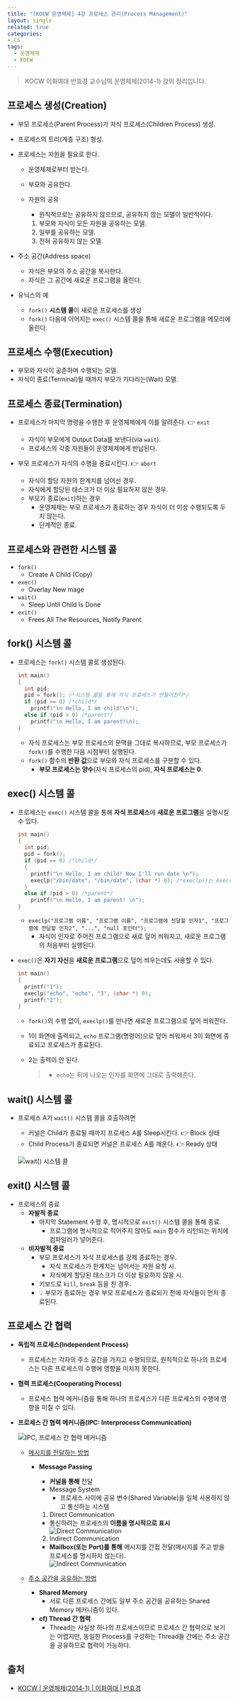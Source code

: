 ```yaml
---
title: "[KOCW 운영체제] 4강 프로세스 관리(Process Management)"
layout: single
related: true
categories:
- CS
tags:
  - 운영체제
  - KOCW
---
```

 
> KOCW 이화여대 반효경 교수님의 운영체제(2014-1) 강의 정리입니다.

## 프로세스 생성(Creation)
- 부모 프로세스(Parent Process)가 자식 프로세스(Children Process) 생성.
- 프로세스의 트리(계층 구조) 형성.

- 프로세스는 자원을 필요로 한다.
  - 운영체제로부터 받는다.
  - 부모와 공유한다.

  - 자원의 공유
    - 원칙적으로는 공유하지 않으므로, 공유하지 않는 모델이 일반적이다.

    1. 부모와 자식이 모든 자원을 공유하는 모델.
    2. 일부를 공유하는 모델.
    3. 전혀 공유하지 않는 모델.

- 주소 공간(Address space)
  - 자식은 부모의 주소 공간을 복사한다.
  - 자식은 그 공간에 새로운 프로그램을 올린다.

- 유닉스의 예
  - `fork()` **시스템 콜**이 새로운 프로세스를 생성
  - `fork()` 다음에 이어지는 `exec()` 시스템 콜을 통해 새로운 프로그램을 메모리에 올린다.       

## 프로세스 수행(Execution)
- 부모와 자식이 공존하며 수행되는 모델.
- 자식이 종료(Terminal)될 때까지 부모가 기다리는(Wait) 모델.

## 프로세스 종료(Termination)
- 프로세스가 마지막 명령을 수행한 후 운영체제에게 이를 알려준다. 👉 `exit`
  - 자식이 부모에게 Output Data를 보낸다(via `wait`).
  - 프로세스의 각종 자원들이 운영체제에게 반납된다.

- 부모 프로세스가 자식의 수행을 종료시킨다. 👉 `abort`
  - 자식이 할당 자원의 한계치를 넘어선 경우.
  - 자식에게 할당된 태스크가 더 이상 필요하지 않은 경우.
  - 부모가 종료(`exit`)하는 경우
    - 운영체제는 부모 프로세스가 종료하는 경우 자식이 더 이상 수행되도록 두지 않는다.
    - 단계적인 종료.

## 프로세스와 관련한 시스템 콜
- `fork()`
  - Create A Child (Copy)
- `exec()`
  - Overlay New mage
- `wait()`
  - Sleep Until Child Is Done
- `exit()`
  - Frees All The Resources, Notify Parent   

## fork() 시스템 콜
- 프로세스는 `fork()` 시스템 콜로 생성된다.

  ```c
  int main() 
  {
    int pid;
    pid = fork(); /*시스템 콜을 통해 자식 프로세스가 만들어진다*/
    if (pid == 0) /*child*/
      printf("\n Hello, I am child!\n");
    else if (pid > 0) /*parent*/
      printf("\n Hello, I am parent!\n);
  }
  ```
  - 자식 프로세스는 부모 프로세스의 문맥을 그대로 복사하므로, 부모 프로세스가 `fork()`를 수행한 다음 시점부터 실행된다.
  - `fork()` 함수의 **반환 값**으로 부모와 자식 프로세스를 구분할 수 있다.
    - **부모 프로세스는 양수**(자식 프로세스의 pid), **자식 프로세스는 0**.

## exec() 시스템 콜
- 프로세스는 `exec()` 시스템 콜을 통해 **자식 프로세스**에 **새로운 프로그램**을 실행시킬 수 있다.

  ```c
  int main()
  {
    int pid;
    pid = fork();
    if (pid == 0) /*child*/
    {
      printf("\n Hello, I am child! Now I'll run date \n");
      execlp("/bin/date", "/bin/date", (char *) 0); /*execlp()는 exec()을 호출한다*/
    }
    else if (pid > 0) /*parent*/
      printf("\n Hello, I am parent! \n");
  }
  ```
  - `execlp("프로그램 이름", "프로그램 이름", "프로그램에 전달할 인자1", "프로그램에 전달할 인자2", "...", "null 포인터");`
    - 자식이 인자로 주어진 프로그램으로 새로 덮어 씌워지고, 새로운 프로그램의 처음부터 실행된다.


- `exec()`은 **자기 자신**을 **새로운 프로그램**으로 덮어 씌우는데도 사용할 수 있다.

  ```c
  int main()
  {
    printf("1");
    execlp("echo", "echo", "3", (char *) 0);
    printf("2");
  }
  ```
  - `fork()`의 수행 없이, `execlp()`를 만나면 새로운 프로그램으로 덮어 씌워진다.
  - 1이 화면에 출력되고, `echo` 프로그램(명령어)으로 덮어 씌워져서 3이 화면에 종료되고 프로세스가 종료된다.
  - 2는 출력이 안 된다.
  
    > - `echo`는 뒤에 나오는 인자를 화면에 그대로 출력해준다.

## wait() 시스템 콜
- 프로세스 A가 `wait()` 시스템 콜을 호출하려면
  - 커널은 Child가 종료될 때까지 프로세스 A를 Sleep시킨다. 👉 Block 상태
  - Child Process가 종료되면 커널은 프로세스 A를 깨운다. 👉 Ready 상태

  ![wait() 시스템 콜](https://user-images.githubusercontent.com/76505625/128584568-869898a7-91f3-4b64-b9a0-2f536626cadc.png)

## exit() 시스템 콜
- 프로세스의 종료
  - **자발적 종료**
    - 마지막 Statement 수행 후, 명시적으로 `exit()` 시스템 콜을 통해 종료.
      - 프로그램에 명시적으로 적어주지 않아도 `main` 함수가 리턴되는 위치에 컴파일러가 넣어준다.
  - **비자발적 종료**
    - 부모 프로세스가 자식 프로세스를 강제 종료하는 경우.
      - 자식 프로세스가 한계치는 넘어서는 자원 요청 시.
      - 자식에게 할당된 태스크가 더 이상 필요하지 않을 시.
    - 키보드로 `kill`, `break` 등을 친 경우.
    - 💡 부모가 종료하는 경우 부모 프로세스가 종료되기 전에 자식들이 먼저 종료된다. 

## 프로세스 간 협력
- **독립적 프로세스(Independent Process)**
  - 프로세스는 각자의 주소 공간을 가지고 수행되므로, 원칙적으로 하나의 프로세스는 다른 프로세스의 수행에 영향을 미치지 못한다.
- **협력 프로세스(Cooperating Process)**
  - 프로세스 협력 메커니즘을 통해 하나의 프로세스가 다른 프로세스의 수행에 영향을 미칠 수 있다.

- **프로세스 간 협력 메커니즘(IPC: Interprocess Communication)**

  ![IPC, 프로세스 간 협력 메커니즘](https://user-images.githubusercontent.com/76505625/128586998-f73e3dff-6622-4ea4-996c-489920e8249b.png)

  - <u>메시지를 전달하는 방법</u>
    - **Message Passing**
      - **커널을 통해** 전달
      - Message System
        - 프로세스 사이에 공유 변수(Shared Variable)을 일체 사용하지 않고 통신하는 시스템
        
      1. Direct Communication
        - 통신하려는 프로세스의 **이름을 명시적으로 표시**  
          ![Direct Communication](https://user-images.githubusercontent.com/76505625/128586753-37a8b85a-456f-4577-a014-c97adb564ae4.png)
        
      2. Indirect Communication
        - **Mailbox(또는 Port)를 통해** 메시지를 간접 전달(메시지를 주고 받을 프로세스를 명시하지 않는다).  
          ![Indirect Communication](https://user-images.githubusercontent.com/76505625/128586821-d1d167fa-3586-43dd-9607-62f57f018a42.png)
 
  - <u>주소 공간을 공유하는 방법</u>
    - **Shared Memory**
      - 서로 다른 프로세스 간에도 일부 주소 공간을 공유하는 Shared Memory 메커니즘이 있다.
    - **cf) Thread 간 협력**
      - Thread는 사실상 하나의 프로세스이므로 프로세스 간 협력으로 보기는 어렵지만, 동일한 Process를 구성하는 Thread들 간에는 주소 공간을 공유하므로 협력이 가능하다.

## 출처
- [KOCW \| 운영체제(2014-1) \| 이화여대 \| 반효경](http://www.kocw.net/home/search/kemView.do?kemId=1046323)
